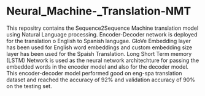 # Neural_Machine-_Translation-NMT

This repositry contains the Sequence2Sequence Machine translation model using Natural Language processing. Encoder-Decoder network is deployed for the translation o English to Spanish langugae. GloVe Embedding layer has been used for English word embeddings and custom embedding size layer has been used for the Spaish Translation.
Long Short Term memory (LSTM) Network is used as the neural network architechture for passing the embedded words in the encoder model and also for the decoder model.
This encoder-decoder model performed good on eng-spa translation dataset and reached the accuracy of 92% and validation accuracy of 90% on the testing set.
